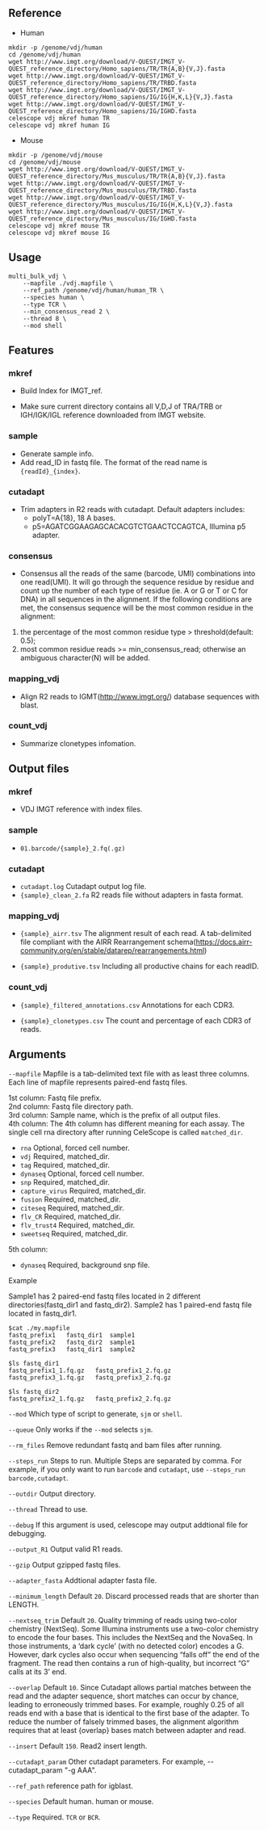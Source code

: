 ## Reference
- Human
```
mkdir -p /genome/vdj/human
cd /genome/vdj/human
wget http://www.imgt.org/download/V-QUEST/IMGT_V-QUEST_reference_directory/Homo_sapiens/TR/TR{A,B}{V,J}.fasta
wget http://www.imgt.org/download/V-QUEST/IMGT_V-QUEST_reference_directory/Homo_sapiens/TR/TRBD.fasta
wget http://www.imgt.org/download/V-QUEST/IMGT_V-QUEST_reference_directory/Homo_sapiens/IG/IG{H,K,L}{V,J}.fasta
wget http://www.imgt.org/download/V-QUEST/IMGT_V-QUEST_reference_directory/Homo_sapiens/IG/IGHD.fasta
celescope vdj mkref human TR
celescope vdj mkref human IG
```

- Mouse
```
mkdir -p /genome/vdj/mouse
cd /genome/vdj/mouse
wget http://www.imgt.org/download/V-QUEST/IMGT_V-QUEST_reference_directory/Mus_musculus/TR/TR{A,B}{V,J}.fasta
wget http://www.imgt.org/download/V-QUEST/IMGT_V-QUEST_reference_directory/Mus_musculus/TR/TRBD.fasta
wget http://www.imgt.org/download/V-QUEST/IMGT_V-QUEST_reference_directory/Mus_musculus/IG/IG{H,K,L}{V,J}.fasta
wget http://www.imgt.org/download/V-QUEST/IMGT_V-QUEST_reference_directory/Mus_musculus/IG/IGHD.fasta
celescope vdj mkref mouse TR
celescope vdj mkref mouse IG
```

## Usage
```
multi_bulk_vdj \
    --mapfile ./vdj.mapfile \
    --ref_path /genome/vdj/human/human_TR \
    --species human \
    --type TCR \
    --min_consensus_read 2 \
    --thread 8 \
    --mod shell
``` 
## Features
### mkref

- Build Index for IMGT_ref.

- Make sure current directory contains all V,D,J of TRA/TRB or IGH/IGK/IGL reference downloaded from IMGT website.


### sample
- Generate sample info.
- Add read_ID in fastq file. The format of the read name is `{readId}_{index}`.


### cutadapt
- Trim adapters in R2 reads with cutadapt. Default adapters includes:
    - polyT=A{18}, 18 A bases. 
    - p5=AGATCGGAAGAGCACACGTCTGAACTCCAGTCA, Illumina p5 adapter.

### consensus
- Consensus all the reads of the same (barcode, UMI) combinations into one read(UMI). It will go through the sequence residue by residue and 
count up the number of each type of residue (ie. A or G or T or C for DNA) in all sequences in the
alignment. If the following conditions are met, the consensus sequence will be the most common residue in the alignment:
1. the percentage of the most common residue type > threshold(default: 0.5);
2. most common residue reads >= min_consensus_read;
otherwise an ambiguous character(N) will be added.

### mapping_vdj
- Align R2 reads to IGMT(http://www.imgt.org/) database sequences with blast.


### count_vdj
- Summarize clonetypes infomation.


## Output files
### mkref

- VDJ IMGT reference with index files.

### sample
- `01.barcode/{sample}_2.fq(.gz)`

### cutadapt
- `cutadapt.log` Cutadapt output log file.
- `{sample}_clean_2.fa` R2 reads file without adapters in fasta format.

### mapping_vdj
- `{sample}_airr.tsv` The alignment result of each read.
A tab-delimited file compliant with the AIRR Rearrangement schema(https://docs.airr-community.org/en/stable/datarep/rearrangements.html)

- `{sample}_produtive.tsv` Including all productive chains for each readID.

### count_vdj
- `{sample}_filtered_annotations.csv` Annotations for each CDR3.

- `{sample}_clonetypes.csv` The count and percentage of each CDR3 of reads.

## Arguments
`--mapfile` Mapfile is a tab-delimited text file with as least three columns. Each line of mapfile represents paired-end fastq files.

1st column: Fastq file prefix.  
2nd column: Fastq file directory path.  
3rd column: Sample name, which is the prefix of all output files.  
4th column: The 4th column has different meaning for each assay. The single cell rna directory after running CeleScope is called `matched_dir`.

- `rna` Optional, forced cell number.
- `vdj` Required, matched_dir.
- `tag` Required, matched_dir.
- `dynaseq` Optional, forced cell number.
- `snp` Required, matched_dir.
- `capture_virus` Required, matched_dir.
- `fusion` Required, matched_dir.
- `citeseq` Required, matched_dir.
- `flv_CR` Required, matched_dir.
- `flv_trust4` Required, matched_dir.
- `sweetseq` Required, matched_dir.
 
5th column:
- `dynaseq` Required, background snp file.

Example

Sample1 has 2 paired-end fastq files located in 2 different directories(fastq_dir1 and fastq_dir2). Sample2 has 1 paired-end fastq file located in fastq_dir1.
```
$cat ./my.mapfile
fastq_prefix1	fastq_dir1	sample1
fastq_prefix2	fastq_dir2	sample1
fastq_prefix3	fastq_dir1	sample2

$ls fastq_dir1
fastq_prefix1_1.fq.gz	fastq_prefix1_2.fq.gz
fastq_prefix3_1.fq.gz	fastq_prefix3_2.fq.gz

$ls fastq_dir2
fastq_prefix2_1.fq.gz	fastq_prefix2_2.fq.gz
```

`--mod` Which type of script to generate, `sjm` or `shell`.

`--queue` Only works if the `--mod` selects `sjm`.

`--rm_files` Remove redundant fastq and bam files after running.

`--steps_run` Steps to run. Multiple Steps are separated by comma. For example, if you only want to run `barcode` and `cutadapt`, 
use `--steps_run barcode,cutadapt`.

`--outdir` Output directory.

`--thread` Thread to use.

`--debug` If this argument is used, celescope may output addtional file for debugging.

`--output_R1` Output valid R1 reads.

`--gzip` Output gzipped fastq files.

`--adapter_fasta` Addtional adapter fasta file.

`--minimum_length` Default `20`. Discard processed reads that are shorter than LENGTH.

`--nextseq_trim` Default `20`. Quality trimming of reads using two-color chemistry (NextSeq). 
Some Illumina instruments use a two-color chemistry to encode the four bases. 
This includes the NextSeq and the NovaSeq. 
In those instruments, a ‘dark cycle’ (with no detected color) encodes a G. 
However, dark cycles also occur when sequencing “falls off” the end of the fragment.
The read then contains a run of high-quality, but incorrect “G” calls at its 3’ end.

`--overlap` Default `10`. Since Cutadapt allows partial matches between the read and the adapter sequence,
short matches can occur by chance, leading to erroneously trimmed bases. 
For example, roughly 0.25 of all reads end with a base that is identical to the first base of the adapter. 
To reduce the number of falsely trimmed bases, the alignment algorithm requires that 
at least {overlap} bases match between adapter and read.

`--insert` Default `150`. Read2 insert length.

`--cutadapt_param` Other cutadapt parameters. For example, --cutadapt_param "-g AAA".

`--ref_path` reference path for igblast.

`--species` Default human. human or mouse.

`--type` Required. `TCR` or `BCR`.